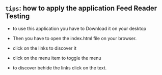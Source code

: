  ## `tips`: how to apply the application Feed Reader Testing
* to use this application you have to Download it on your desktop
* Then you have to open the index.html file on your browser.
* click on the links to discover it
* click on the menu item to toggle the menu

* to discover behide the links click on the text.

